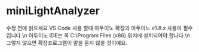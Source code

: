# miniLightAnalyzer

수정 전에 읽으세요
VS Code 사용 할때 아두이노 확장과 아두이노 v1.8.x 사용이 필수입니다.\n
아두이노 IDE는 꼭 C:\Program Files (x86) 위치에 설치되어야 합니다.\n
그렇지 않으면 확장프로그램이 말을 듣지 않을 것이예요.
